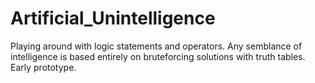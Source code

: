 # Artificial_Unintelligence
Playing around with logic statements and operators. Any semblance of intelligence is based entirely on bruteforcing solutions with truth tables. Early prototype.
